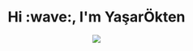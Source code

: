 <h1 align="center">Hi :wave:, I'm YaşarÖkten</h1>
<p align="center"><img src="https://badge42.vercel.app/api/v2/cld10ke9s00160fi83w4ion0x/stats?cursusId=21&coalitionId=229"](https://github.com/JaeSeoKim/badge42)"/></p>
